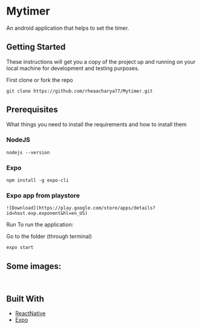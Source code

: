 # Mytimer
An android application that helps to set the timer.

## Getting Started
These instructions will get you a copy of the project up and running on your local machine for development and testing purposes.

First clone or fork the repo

`git clone https://github.com/rheaacharya77/Mytimer.git`

## Prerequisites
What things you need to install the requirements and how to install them

### NodeJS 
`nodejs --version`

### Expo

`npm install -g expo-cli`

### Expo app from playstore 
`![Download](https://play.google.com/store/apps/details?id=host.exp.exponent&hl=en_US)`

Run
To run the application:

Go to the folder (through terminal)

`expo start `

## Some images:

![]()

![]()


## Built With
* [ReactNative](https://reactnative.dev/docs/getting-started) 
* [Expo](https://docs.expo.io/) 

